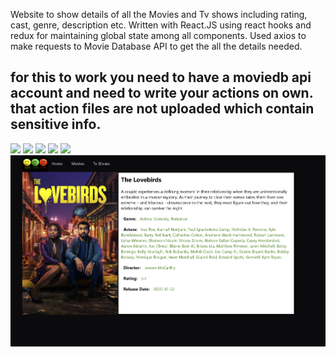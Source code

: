 Website to show details of all the Movies and Tv shows including rating, cast, genre, description etc.
Written with React.JS using react hooks and redux for maintaining global state among all components.
Used axios to make requests to Movie Database API to get the all the details needed.
## for this to work you need to have a moviedb api account and need to write your actions on own. that action files are not uploaded which contain sensitive info.
![](images/1.PNG)
![](images/2.PNG)
![](images/3.PNG)
![](images/4.PNG)
![](images/5.PNG)
![](images/6.PNG)
